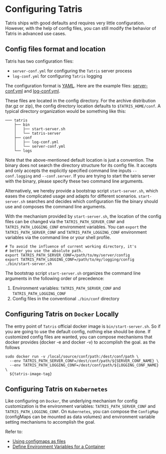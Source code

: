 # Configuring Tatris
Tatris ships with good defaults and requires very little configuration. However, with the help of config files, you can still modify the behavior of Tatris in advanced use cases.

## Config files format and location
Tatris has two configuration files:
* `server-conf.yml` for configuring the `Tatris` server process
* `log-conf.yml` for configuring `Tatris` logging

The configuration format is [YAML](https://yaml.org). Here are the example files: [server-conf.yml](/conf/server-conf.yml) and [log-conf.yml](/conf/log-conf.yml).

These files are located in the config directory. For the archive distribution (tar.gz or zip), the config directory location defaults to `$TATRIS_HOME/conf`. A typical directory organization would be something like this:
```
─── tatris
    ├── bin
    │   ├── start-server.sh
    │   └── tatris-server
    ├── conf
    │   ├── log-conf.yml
    │   └── server-conf.yml
    └── logs
```

Note that the above-mentioned default location is just a convention. The binary does not search the directory structure for its config file. It accepts and only accepts the explicitly specified command line inputs `--conf.logging` and `--conf.server`. If you are trying to start the tatris server with the binary, please specify these two command line arguments.

Alternatively, we hereby provide a bootstrap script `start-server.sh`, which eases the complicated usage and adapts for different scenarios. `start-server.sh` searches and decides which configuration file the binary should use and composes the command line arguments.

With the mechanism provided by `start-server.sh`, the location of the config files can be changed via the `TATRIS_PATH_SERVER_CONF` and `TATRIS_PATH_LOGGING_CONF` environment variables. You can `export` the `TATRIS_PATH_SERVER_CONF` and `TATRIS_PATH_LOGGING_CONF` environment variables via the command line or your shell profile.

```shell
# To avoid the influence of current working directory, it's
# better you use the absolute path.
export TATRIS_PATH_SERVER_CONF=/path/to/my/server/config
export TATRIS_PATH_LOGGING_CONF=/path/to/my/logging/config
./bin/start-server.sh
```

The bootstrap script `start-server.sh` organizes the command line arguments in the following order of precedence:
1. Environment variables: `TATRIS_PATH_SERVER_CONF` and `TATRIS_PATH_LOGGING_CONF`
2. Config files in the conventional `./bin/conf` directory

## Configuring Tatris on `Docker` Locally
The entry point of `Tatris` official docker image is `bin/start-server.sh`. So if you are going to use the default config, nothing else should be done. If customized config files are wanted, you can compose mechanisms that docker provides (docker -e and docker -v) to accomplish the goal. as the follows

```
sudo docker run -v /local/source/conf/path:/dest/conf/path \
  --env TATRIS_PATH_SERVER_CONF=/dest/conf/path/${SERVER_CONF_NAME} \
  --env TATRIS_PATH_LOGGING_CONF=/dest/conf/path/${LOGGING_CONF_NAME} \
  ${tatris-image-tag} 
```

## Configuring Tatris on `Kubernetes`
Like configuring on `Docker`, the underlying mechanism for config customization is the environment variables: `TATRIS_PATH_SERVER_CONF` and `TATRIS_PATH_LOGGING_CONF`. On `Kubernetes`, you can compose the `ConfigMap` (configMaps can be mounted as data volumes) and environment variable setting mechanisms to accomplish the goal.

Refer to:
* [Using configmaps as files](https://kubernetes.io/docs/concepts/configuration/configmap/#using-configmaps-as-files-from-a-pod)
* [Define Environment Variables for a Container](https://kubernetes.io/docs/tasks/inject-data-application/define-environment-variable-container)
